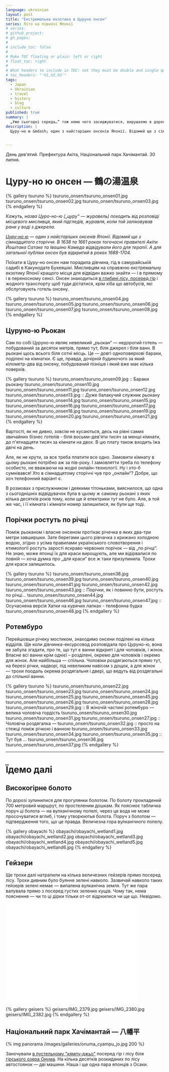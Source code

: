 ```yaml
---
language: ukrainian
layout: post
title: "Екстремальна екзотика в Цуруно онсен"
series: Літо на півночі Японії
# series: 
# github_project: 
# gh_pages:
#
# include_toc: false
#
# Make TOC floating or plain: left or right
# float_toc: right
#
# What headers to include in TOC: not they must be double and single quoted
# toc_headers: "'h1,h2,h3'"
tags:
  - Japan
  - Ukrainian
  - travel
  - history
  - blog
  - culture
published: true
summary: |
  „Уже сьогодні середа…“ тож нема чого засиджуватися, вирушаємо в дорогу.
description: |
  Цуру-но ю &mdash; один з найстаріших онсенів Японії. Відомий ще з сімнадцятого сторіччя. В 1638 та 1661 роках тогочасні правителі Акіти Йошітака Сатаке та Івашіно Камеда відвідували його для терапії. А для загальної публіки онсен був відкритий в роках 1688-1704. 

  
---
```

День дев'ятий. Префектура Акіта, Національний парк Хачімантай. 30 липня.

# Цуру-но ю онсен &mdash; 鶴の湯温泉

{% gallery tsuruno %}
tsuruno_onsen/tsuruno_onsen01.jpg
tsuruno_onsen/tsuruno_onsen02.jpg
tsuruno_onsen/tsuruno_onsen03.jpg
{% endgallery %}


<em>Кажуть, назва Цуро-но-ю („цуру“ &mdash;&nbsp;журавель) походить від розповіді місцевого мисливця, який підгледів, журавля, коли той заліковував рани у воді з джерела. 

[Цуру-но ю](http://www.tsurunoyu.com/english.html) &mdash; один з найстаріших онсенів Японії. Відомий ще з сімнадцятого сторіччя. В 1638 та 1661 роках тогочасні правителі Акіти Йошітака Сатаке та Івашіно Камеда відвідували його для терапії. А для загальної публіки онсен був відкритий в роках 1688-1704. </em>


Поїхати в Цуру-но онсен нам порадила дівчина, гід в самурайській садибі в Какунодате Букеяшікі.  Мисливцям на справжню екстремальну екзотику Японії кращого місця для відвідин важко знайти &mdash; і в прямому і в переносному сенсі. Онсен знаходиться [в глибині лісу, посеред гір](https://maps.google.com/maps?ie=UTF-8&q=Tsuru-no-yu+Onsen&fb=1&hq=tsurunoyu+onsen&cid=0,0,12274622956121958080&ei=VVJsUrPCEMSziQeH2YCwCg&ved=0CMIBEPwSMA8) і жодного транспорту щоб туди дістатися, крім хіба що автобусів, які обслуговують готель онсену. 

{% gallery tsuruno %}
tsuruno_onsen/tsuruno_onsen04.jpg
tsuruno_onsen/tsuruno_onsen05.jpg
tsuruno_onsen/tsuruno_onsen06.jpg
tsuruno_onsen/tsuruno_onsen07.jpg
tsuruno_onsen/tsuruno_onsen08.jpg
{% endgallery %}

## Цуруно-ю Рьокан

Сам по собі Цуруно-ю являє невеликий „рьокан“ &mdash; недорогий готель &mdash; побудований за десяток метрів,  прямо тут, біля джерел і біля ванн. В рьокані щось всього біля сотні місць. Це &mdash;&nbsp;довгі одноповерхові бараки, поділені на кімнатки. 
 Є ще, правда, дочірній будиночого за який кілометр-два від онсену, побудований пізніше і який вже має кілька поверхів. 

{% gallery tsuruno %}
tsuruno_onsen/tsuruno_onsen09.jpg :: Бараки рьокану
tsuruno_onsen/tsuruno_onsen10.jpg
tsuruno_onsen/tsuruno_onsen11.jpg
tsuruno_onsen/tsuruno_onsen12.jpg
tsuruno_onsen/tsuruno_onsen13.jpg :: Дуже балакучий служник рьокану
tsuruno_onsen/tsuruno_onsen14.jpg
tsuruno_onsen/tsuruno_onsen15.jpg
tsuruno_onsen/tsuruno_onsen16.jpg
tsuruno_onsen/tsuruno_onsen17.jpg
tsuruno_onsen/tsuruno_onsen18.jpg
tsuruno_onsen/tsuruno_onsen19.jpg
tsuruno_onsen/tsuruno_onsen20.jpg
tsuruno_onsen/tsuruno_onsen21.jpg
{% endgallery %}

Вартості, як не дивно, зовсім не кусаються,  десь на рівні самих звичайних бізнес готелів - біля восьми-дев'яти тисяч за менші кімнати, до п'ятнадцяти тисяч за кімнати на двох. В цю плату також входить їжа двічі на день. 

Але, як не крути, за все треба платити все одно. Замовити кімнату в цьому рьокані потрібно аж за пів-року. І замовлятти треба по телефону особисто, не вважаючи на жодні онлайн-технології.  Ну і хто-б сумнівався! Хто в сімнадцятому сторіччі чув про „онлайн“? Добре, що хоч телефонний варіант є. 

В розмовах з прислужником і деякими тітоньками, вияснилося, що одна з сьогоднішніх відвідувачок була в цьому ж самому рьокані з яких кілька десятків років тому, коли ще й електрики тут не було. Але, в той же час, і її кімната і кімнати номер залишилися, як були ще тоді.

## Порічки ростуть по річці

Поміж рьоканом і власне онсеном протікає річечка в яких два-три метри завширшки. Зате берегами цього рівчачка з крижано холодною водою, згідно з усіма правилами українського словотворення і етимології ростуть зарості яскраво червоних порічок &mdash;&nbsp;від „по річці“. Не знаю, може японці їх для краси вирощують, але ми відірвалися по повній &mdash; хоча думка про „для краси“ все ж таки призупинила. Трохи для краси залишилось.

{% gallery tsuruno %}
tsuruno_onsen/tsuruno_onsen38.jpg
tsuruno_onsen/tsuruno_onsen39.jpg
tsuruno_onsen/tsuruno_onsen40.jpg
tsuruno_onsen/tsuruno_onsen41.jpg
tsuruno_onsen/tsuruno_onsen42.jpg
tsuruno_onsen/tsuruno_onsen43.jpg :: Порічки, як і повинно бути, ростуть по річці...
tsuruno_onsen/tsuruno_onsen44.jpg
tsuruno_onsen/tsuruno_onsen46.jpg
tsuruno_onsen/tsuruno_onsen47.jpg :: Осучаснена версія Хатки на курячих лапках - телефонна будка
tsuruno_onsen/tsuruno_onsen48.jpg
{% endgallery %}

## Ротембуро

Перейшовши річеку мостиком, знаходимо онсени поділені на кілька відділів. Ще коли дівчинка-ексурсовод розповідала про Цуруно-ю, вона не забула згадати, про те, що тут є ванни відкриті і для чоловіків, і жінок. Власне всі ванни крім однієї – розділені, окремо для чоловіків і окремо для жінок. Але найбільша &mdash; спільна. Чоловіки роздягаються прямо тут, на березі річки, надворі, під невеликим навісом з дощок, а для жінок &mdash;&nbsp;трохи поодаль окрема роздягальня і двері, що ведуть від роздягальні до спільної ванни.


{% gallery tsuruno %}
tsuruno_onsen/tsuruno_onsen22.jpg
tsuruno_onsen/tsuruno_onsen23.jpg
tsuruno_onsen/tsuruno_onsen24.jpg
tsuruno_onsen/tsuruno_onsen25.jpg
tsuruno_onsen/tsuruno_onsen45.jpg
tsuruno_onsen/tsuruno_onsen26.jpg
tsuruno_onsen/tsuruno_onsen28.jpg
tsuruno_onsen/tsuruno_onsen29.jpg :: В жіночій частині ротембуро &mdash; велика чоловіча гордість
tsuruno_onsen/tsuruno_onsen30.jpg
tsuruno_onsen/tsuruno_onsen31.jpg
tsuruno_onsen/tsuruno_onsen27.jpg :: Чоловіча роздягалка &mdash;
tsuruno_onsen/tsuruno_onsen32.jpg  :: просто на стежці поміж річкою і ванною
tsuruno_onsen/tsuruno_onsen33.jpg
tsuruno_onsen/tsuruno_onsen34.jpg
tsuruno_onsen/tsuruno_onsen35.jpg :: Тут був ...
tsuruno_onsen/tsuruno_onsen36.jpg
tsuruno_onsen/tsuruno_onsen37.jpg
{% endgallery %}


---

# Їдемо далі

## Високогірне болото

По дорозі зупинилися для прогулянки болотом. По болоту прокладений 700 метровий маршрут, по простеленим дошкам. Як пояснює табличка поруч ці болота &mdash; на вулканічному попелі, через це вода не може просочуватися вглиб, і тому утворюютья болота. Поруч з болотом &mdash; підтвердження того, що це правда. Величезна гора вулканічного попелу.

{% gallery obayachi %}
obayachi/obayachi_wetland1.jpg
obayachi/obayachi_wetland2.jpg
obayachi/obayachi_wetland3.jpg
obayachi/obayachi_wetland4.jpg
obayachi/obayachi_wetland5.jpg
obayachi/obayachi_wetland6.jpg
{% endgallery %}

## Гейзери

Ще трохи далі натрапили на кілька величезних гейзерів прямо посеред лісу. Трохи дивним було буяння зелені навколо. Зазвичай навколо таких гейзерів зелені немає &mdash; випалена вулканічна земля. Тут же пара валувала прямо з посеред густих зелених кущів. Чому так, нема пояснення &mdash; чи то ці дірки тільки от-от відркилися чи ще що. Невідомо.

<iframe width="420" height="315" src="//www.youtube.com/embed/hwnGMqs0f3M" frameborder="0" allowfullscreen></iframe>

{% gallery geisers %}
geisers/IMG_2379.jpg
geisers/IMG_2380.jpg
geisers/IMG_2382.jpg
{% endgallery %}

## Національний парк Хачімантай &mdash; 八幡平

{% img panorama /images/galleries/onuma_cyampu_jo.jpg 200 %}

Заночували [в пустельному "кямпу-джьо"](https://maps.google.com/maps?q=39.980322,+140.798034&num=1&t=h&vpsrc=0&hl=en&ie=UTF8&z=18&iwloc=A) посеред гір і лісу біля [гірського озера Онума](https://maps.google.com/maps?q=39.983911,+140.799405&num=1&vpsrc=0&hl=en&ie=UTF8&ll=39.982595,140.798099&spn=0.01021,0.01929&t=m&z=16&iwloc=A). На кілька десятків розкиданих по лісу автостоянок &mdash; дві машини. Наша і ще одна пара японців з Осаки.
